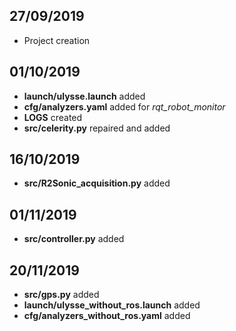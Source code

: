 27/09/2019
----------

* Project creation

01/10/2019
----------

* **launch/ulysse.launch** added
* **cfg/analyzers.yaml** added for _rqt_robot_monitor_
* **LOGS** created
* **src/celerity.py** repaired and added

16/10/2019
------------

* **src/R2Sonic_acquisition.py** added

01/11/2019
----------

* **src/controller.py** added

20/11/2019
------------

* **src/gps.py** added
* **launch/ulysse_without_ros.launch** added
* **cfg/analyzers_without_ros.yaml** added